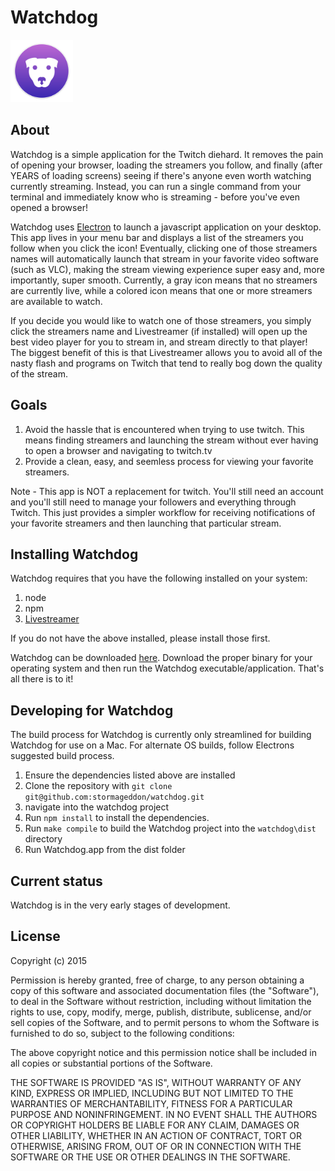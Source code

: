 # Watchdog

<img src="/app/img/watchdog-icon.png" width="100px" height="100" alt="Watchdog Media"/>

## About
Watchdog is a simple application for the Twitch diehard. It removes the pain of opening your browser, loading the streamers you follow, and finally (after YEARS of loading screens) seeing if there's anyone even worth watching currently streaming. Instead, you can run a single command from your terminal and immediately know who is streaming - before you've even opened a browser!

Watchdog uses [Electron](https://github.com/atom/electron) to launch a javascript application on your desktop. This app lives in your menu bar and displays a list of the streamers you follow when you click the icon! Eventually, clicking one of those streamers names will automatically launch that stream in your favorite video software (such as VLC), making the stream viewing experience super easy and, more importantly, super smooth. Currently, a gray icon means that no streamers are currently live, while a colored icon means that one or more streamers are available to watch.

If you decide you would like to watch one of those streamers, you simply click the streamers name and Livestreamer (if installed) will open up the best video player for you to stream in, and stream directly to that player! The biggest benefit of this is that Livestreamer allows you to avoid all of the nasty flash and programs on Twitch that tend to really bog down the quality of the stream.

## Goals
1. Avoid the hassle that is encountered when trying to use twitch. This means finding streamers and launching the stream without ever having to open a browser and navigating to twitch.tv
2. Provide a clean, easy, and seemless process for viewing your favorite streamers.

Note - This app is NOT a replacement for twitch. You'll still need an account and you'll still need to manage your followers and everything through Twitch. This just provides a simpler workflow for receiving notifications of your favorite streamers and then launching that particular stream.

## Installing Watchdog
Watchdog requires that you have the following installed on your system:

1. node
2. npm
3. [Livestreamer](https://github.com/chrippa/livestreamer)

If you do not have the above installed, please install those first.

Watchdog can be downloaded [here](http://stormageddon.github.io). Download the proper binary for your operating system and then run the Watchdog executable/application. That's all there is to it!

## Developing for Watchdog
The build process for Watchdog is currently only streamlined for building Watchdog for use on a Mac. For alternate OS builds, follow Electrons suggested build process.

1. Ensure the dependencies listed above are installed
2. Clone the repository with `git clone git@github.com:stormageddon/watchdog.git`
3. navigate into the watchdog project
4. Run `npm install` to install the dependencies.
5. Run `make compile` to build the Watchdog project into the `watchdog\dist` directory
6. Run Watchdog.app from the dist folder

## Current status
Watchdog is in the very early stages of development.

## License
Copyright (c) 2015

Permission is hereby granted, free of charge, to any person obtaining a copy of this software and associated documentation files (the "Software"), to deal in the Software without restriction, including without limitation the rights to use, copy, modify, merge, publish, distribute, sublicense, and/or sell copies of the Software, and to permit persons to whom the Software is furnished to do so, subject to the following conditions:

The above copyright notice and this permission notice shall be included in all copies or substantial portions of the Software.

THE SOFTWARE IS PROVIDED "AS IS", WITHOUT WARRANTY OF ANY KIND, EXPRESS OR IMPLIED, INCLUDING BUT NOT LIMITED TO THE WARRANTIES OF MERCHANTABILITY, FITNESS FOR A PARTICULAR PURPOSE AND NONINFRINGEMENT. IN NO EVENT SHALL THE AUTHORS OR COPYRIGHT HOLDERS BE LIABLE FOR ANY CLAIM, DAMAGES OR OTHER LIABILITY, WHETHER IN AN ACTION OF CONTRACT, TORT OR OTHERWISE, ARISING FROM, OUT OF OR IN CONNECTION WITH THE SOFTWARE OR THE USE OR OTHER DEALINGS IN THE SOFTWARE.
